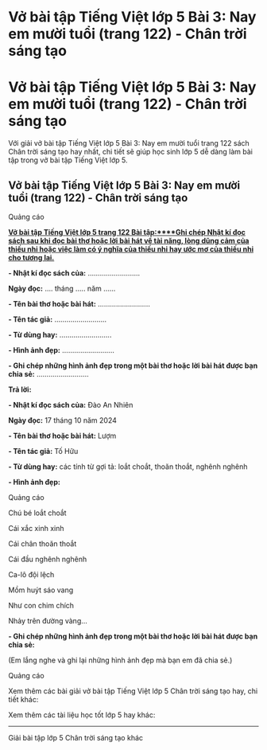# Vở bài tập Tiếng Việt lớp 5 Bài 3: Nay em mười tuổi (trang 122) - Chân trời sáng tạo

# Vở bài tập Tiếng Việt lớp 5 Bài 3: Nay em mười tuổi (trang 122) - Chân trời sáng tạo

Với giải vở bài tập Tiếng Việt lớp 5 Bài 3: Nay em mười tuổi trang 122 sách Chân trời sáng tạo hay nhất, chi tiết sẽ giúp học sinh lớp 5 dễ dàng làm bài tập trong vở bài tập Tiếng Việt lớp 5.

## Vở bài tập Tiếng Việt lớp 5 Bài 3: Nay em mười tuổi (trang 122) - Chân trời sáng tạo

Quảng cáo

[**Vở bài tập Tiếng Việt lớp 5 trang 122 Bài tập:****Ghi chép Nhật kí đọc sách sau khi đọc bài thơ hoặc lời bài hát về tài năng, lòng dũng cảm của thiếu nhi hoặc việc làm có ý nghĩa của thiếu nhi hay ước mơ của thiếu nhi cho tương lai.**](https://vietjack.com/vbt-tieng-viet-5-ct/ghi-chep-nhat-ki-doc-sach-sau-khi-doc-bai-tho-hoac-loi-bai-vm.jsp)

**\- Nhật kí đọc sách của:** ……………………..

**Ngày đọc:** …. tháng ….. năm ……

**\- Tên bài thơ hoặc bài hát:** ……………………..

**\- Tên tác giả:** ……………………..

**\- Từ dùng hay:** ……………………..

**\- Hình ảnh đẹp:** ……………………..

**\- Ghi chép những hình ảnh đẹp trong một bài thơ hoặc lời bài hát được bạn chia sẻ:** ……………………..

**Trả lời:**

**\- Nhật kí đọc sách của:** Đào An Nhiên

**Ngày đọc:** 17 tháng 10 năm 2024

**\- Tên bài thơ hoặc bài hát:** Lượm

**\- Tên tác giả:** Tố Hữu

**\- Từ dùng hay:** các tính từ gợi tả: loắt choắt, thoăn thoắt, nghênh nghênh

**\- Hình ảnh đẹp:**

Quảng cáo

Chú bé loắt choắt

Cái xắc xinh xinh

Cái chân thoăn thoắt

Cái đầu nghênh nghênh

Ca-lô đội lệch

Mồm huýt sáo vang

Như con chim chích

Nhảy trên đường vàng...

**\- Ghi chép những hình ảnh đẹp trong một bài thơ hoặc lời bài hát được bạn chia sẻ:**

(Em lắng nghe và ghi lại những hình ảnh đẹp mà bạn em đã chia sẻ.)

Quảng cáo

Xem thêm các bài giải vở bài tập Tiếng Việt lớp 5 Chân trời sáng tạo hay, chi tiết khác:

Xem thêm các tài liệu học tốt lớp 5 hay khác:

* * *

Giải bài tập lớp 5 Chân trời sáng tạo khác
